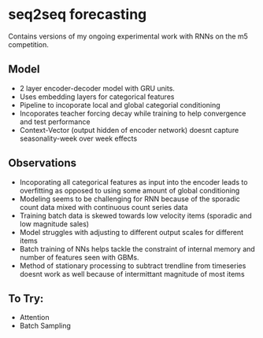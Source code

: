 # seq2seq forecasting 
Contains versions of my ongoing experimental work with RNNs on the m5 competition. 

## Model 
* 2 layer encoder-decoder model with GRU units. 
* Uses embedding layers for categorical features
* Pipeline to incoporate local and global categorial conditioning
* Incoporates teacher forcing decay while training to help convergence and test performance 
* Context-Vector (output hidden of encoder network) doesnt capture seasonality-week over week effects 

## Observations 
* Incoporating all categorical features as input into the encoder leads to overfitting as opposed to using some amount of global conditioning
* Modeling seems to be challenging for RNN because of the sporadic count data mixed with continuous count series data  
* Training batch data is skewed towards low velocity items (sporadic and low magnitude sales)
* Model struggles with adjusting to different output scales for different items 
* Batch training of NNs helps tackle the constraint of internal memory and number of features seen with GBMs. 
* Method of stationary processing to subtract trendline from timeseries doesnt work as well because of intermittant magnitude of most items 

## To Try:
* Attention 
* Batch Sampling 
